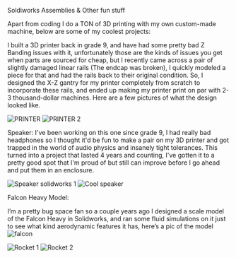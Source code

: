 
Soldiworks Assemblies & Other fun stuff

Apart from coding I do a TON of 3D printing with my own custom-made machine, below are some of my coolest projects:


I built a 3D printer back in grade 9, and have had some pretty bad Z Banding issues with it, unfortunately those are the kinds of issues you get when parts are sourced for cheap, but I recently came across a pair of slightly damaged linear rails (The endcap was broken), I quickly modeled a piece for that and had the rails back to their original condition. So, I designed the X-Z gantry for my printer completely from scratch to incorporate these rails, and ended up making my printer print on par with 2-3 thousand-dollar machines.
Here are a few pictures of what the design looked like.

![PRINTER](https://user-images.githubusercontent.com/71618484/93735553-3e371c80-fbab-11ea-9eb5-a6f807d7d864.PNG)
![PRINTER 2](https://user-images.githubusercontent.com/71618484/93735550-3d05ef80-fbab-11ea-849d-e7b70d76ad45.PNG)

Speaker:
I've been working on this one since grade 9, I had really bad headphones so I thought it'd be fun to make a pair on my 3D printer and got trapped in the world of audio physics and insanely tight tolerances. This turned into a project that lasted 4 years and counting, I've gotten it to a pretty good spot that I'm proud of but still can improve before I go ahead and put them in an enclosure.

![Speaker solidworks 1](https://user-images.githubusercontent.com/71618484/93734989-5e65dc00-fba9-11ea-9fa1-81da282808ba.PNG)
![Cool speaker](https://user-images.githubusercontent.com/71618484/93735106-d46a4300-fba9-11ea-8997-f26cff6abf22.PNG)

Falcon Heavy Model:

I’m a pretty bug space fan so a couple years ago I designed a scale model of the Falcon Heavy in Solidworks, and ran some fluid simulations on it just to see what kind aerodynamic features it has, here’s a pic of the model
![falcon](https://user-images.githubusercontent.com/71618484/93808388-e71c6080-fc19-11ea-9d0a-0994ec54bf0d.gif)

![Rocket 1](https://user-images.githubusercontent.com/71618484/93734867-ff07cc00-fba8-11ea-9d81-20e3840b0cdb.PNG)
![Rocket 2](https://user-images.githubusercontent.com/71618484/93734893-1777e680-fba9-11ea-9c2a-2f1447a2fb6e.PNG)

